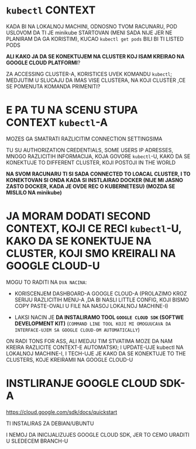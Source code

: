 # `kubectl` CONTEXT

KADA BI NA LOKALNOJ MACHINI, ODNOSNO TVOM RACUNARU, POD USLOVOM DA TI JE minikube STARTOVAN (MENI SADA NIJE JER NE PLANIRAM DA GA KORISTIM), KUCAO `kubectl get pods` BILI BI TI LISTED PODS

**ALI KAKO JA DA SE KONEKTUJEM NA CLUSTER KOJ ISAM KREIRAO NA GOOGLE CLOUD PLATFORMI**?

ZA ACCESSING CLUSTER-A, KORISTICES UVEK KOMANDU `kubectl`; MEDJUTIM U SLUCAJU DA IMAS VISE CLUSTERA, NA KOJI CLUSTER ,CE SE POMENUTA KOMANDA PRIMENITI?

# E PA TU NA SCENU STUPA CONTEXT `kubectl`-A

MOZES GA SMATRATI RAZLICITIM CONNECTION SETTINGSIMA

TU SU AUTHORIZATION CREDENTIALS, SOME USERS IP ADRESSES, MNOGO RAZLICITIH INFORMACIJA, KOJA GOVORE `kubectl`-U, KAKO DA SE KONEKTUJE TO DIFFERENT CLUSTER, KOJI POSTOJI IN THE WORLD

**NA SVOM RACUNARU TI SI SADA CONNECTED TO LOACAL CLUSTER, I TO KONEKTOVAN SI ONDA KADA SI INSTLAIRAO DOCKER (NIJE MI JASNO ZASTO DOCKER, KADA JE OVDE REC O KUBERNETESU) (MOZDA SE MISLILO NA minikube)**

# JA MORAM DODATI SECOND CONTEXT, KOJI CE RECI `kubectl`-U, KAKO DA SE KONEKTUJE NA CLUSTER, KOJI SMO KREIRALI NA GOOGLE CLOUD-U

MOGU TO RADITI NA `DVA NACINA`:

- KORISCENJEM DASHBOARD-A GOOGLE CLOUD-A (PROLAZIMO KROZ SERIJU RAZLICITIH MENU-A ,DA BI NASLI LITTLE CONFIG, KOJI BISMO COPY PASTE-OVALI U FILE NA NASOJ LOKALNOJ MACHINE-I)

- LAKSI NACIN JE **DA INSTALIRAMO TOOL `GOOGLE CLOUD SDK` (SOFTWE DEVELOPMENT KIT)** (`COMMAND LINE TOOL KOJI MI OMOGUUCAVA DA INTERFACE-UJEM SA GOOGLE CLOUD-OM AUTOMATICALLY`)

ON RADI TONS FOR ASS, ALI MEDJU TIM STVATIMA MOZE DA NAM KREIRA RAZLICITE CONTEXT-E AUTOMATSKI; I UPDATE-UJE kubectl NA LOKALNOJ MACHINE-I, I TECH-UJE JE KAKO DA SE KONEKTUJE TO THE CLUSTERS, KOJE KREIRAMII NA GOOGLE CLOUD-U

# INSTLIRANJE GOOGLE CLOUD SDK-A

<https://cloud.google.com/sdk/docs/quickstart>

TI INSTALIRAS ZA DEBIAN/UBUNTU

I NEMOJ DA INICIJALIZUJES GOOGLE CLOUD SDK, JER TO CEMO URADITI U SLEDECEM BRANCH-U
